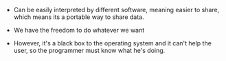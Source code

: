 - Can be easily interpreted by different software, meaning easier to share, which means its a portable way to share data.
- We have the freedom to do whatever we want

- However, it's a black box to the operating system and it can't help the user, so the programmer must know what he's doing.

